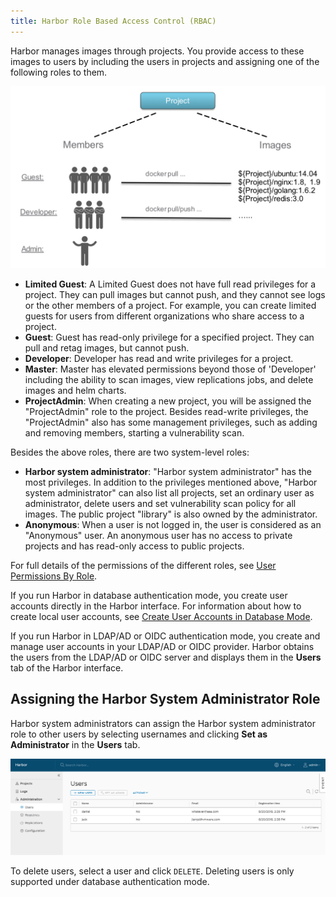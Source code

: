 ```yaml
---
title: Harbor Role Based Access Control (RBAC)
---
```


Harbor manages images through projects. You provide access to these images to users by including the users in projects and assigning one of the following roles to them.

![RBAC](../../../img/rbac.png)

* **Limited Guest**: A Limited Guest does not have full read privileges for a project. They can pull images but cannot push, and they cannot see logs or the other members of a project. For example, you can create limited guests for users from different organizations who share access to a project.
* **Guest**: Guest has read-only privilege for a specified project. They can pull and retag images, but cannot push.
* **Developer**: Developer has read and write privileges for a project.
* **Master**: Master has elevated permissions beyond those of 'Developer' including the ability to scan images, view replications jobs, and delete images and helm charts.
* **ProjectAdmin**: When creating a new project, you will be assigned the "ProjectAdmin" role to the project. Besides read-write privileges, the "ProjectAdmin" also has some management privileges, such as adding and removing members, starting a vulnerability scan.

Besides the above roles, there are two system-level roles:

* **Harbor system administrator**: "Harbor system administrator" has the most privileges. In addition to the privileges mentioned above, "Harbor system administrator" can also list all projects, set an ordinary user as administrator, delete users and set vulnerability scan policy for all images. The public project "library" is also owned by the administrator.
* **Anonymous**: When a user is not logged in, the user is considered as an "Anonymous" user. An anonymous user has no access to private projects and has read-only access to public projects.

For full details of the permissions of the different roles, see [User Permissions By Role](../user-permissions-by-role.md).

If you run Harbor in database authentication mode, you create user accounts directly in the Harbor interface. For information about how to create local user accounts, see [Create User Accounts in Database Mode](../create-users-db.md).

If you run Harbor in LDAP/AD or OIDC authentication mode, you create and manage user accounts in your LDAP/AD or OIDC provider. Harbor obtains the users from the LDAP/AD or OIDC server and displays them in the **Users** tab of the Harbor interface.

## Assigning the Harbor System Administrator Role

Harbor system administrators can assign the Harbor system administrator role to other users by selecting usernames and clicking **Set as Administrator** in the **Users** tab.

![browse project](../../../img/new-set-admin-remove-user.png)

To delete users, select a user and click `DELETE`. Deleting users is only supported under database authentication mode.
